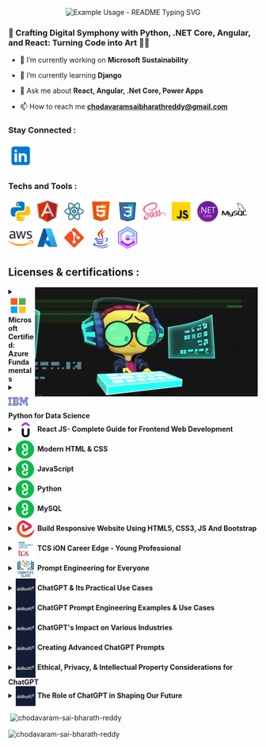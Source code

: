 <p align="center">
    <img src="https://readme-typing-svg.demolab.com/?lines=Hello+<+developers/+>!👋;Welcome+to+my+profile!;I+am+a+Full+Stack+Developer+💻👾👨‍💻&font=Fira%20Code&weight=800&size=35&color=6A5ACD&center=true&width=950&height=100&duration=2500&pause=1000" alt="Example Usage - README Typing SVG">
</p>
<h3 align="left">🌟 Crafting Digital Symphony with Python, .NET Core, Angular, and React: Turning Code into Art 🎨🚀</h3>

- 🔭 I’m currently working on **Microsoft Sustainability**

- 🌱 I’m currently learning **Django**

- 💬 Ask me about **React, Angular, .Net Core, Power Apps**

- 📫 How to reach me **chodavaramsaibharathreddy@gmail.com**

<h3 align="left">Stay Connected : </h3>
<p align="left">
    <a href="https://www.linkedin.com/in/chodavaram-sai-bharath-reddy-6ab3b1205/" target="_blank" >
        <img src="Icons/icon-linked-in.png" alt="chodavaram sai bharath reddy" height="50" width="50" />
    </a>
</p>

<h3 align="left">Techs and Tools : </h3>
<p align="left">
    <a href="https://www.python.org/" target="_blank" ><img src="Icons/icon-python.png" alt="python" width="50" height="50"/></a>
    <a href="https://angular.io/" target="_blank" ><img src="Icons/icon-angular.png" alt="angular icon" width="50" height="50" /></a>
    <a href="https://react.dev/" target="_blank" ><img src="Icons/icon-react.png" alt="react" width="50" height="50"/></a>
    <a href="https://www.w3schools.com/html/" target="_blank" ><img src="Icons/icon-html5.png" alt="html5" width="50" height="50"/></a>
    <a href="https://www.w3schools.com/css/" target="_blank" ><img src="Icons/icon-css.png" alt="css3" width="50" height="50"/></a>
    <a href="https://sass-lang.com/" target="_blank" ><img src="Icons/icon-sass.png" alt="sass" width="50" height="50"/></a>
    <a href="https://www.w3schools.com/js/" target="_blank" ><img src="Icons/icon-js.png" alt="java script" width="50" height="50"/></a>
    <a href="https://dotnet.microsoft.com/" target="_blank" ><img src="Icons/icon-dotnet-framework.png" alt="dotnet" width="50" height="50"/></a>
    <a href="https://www.mysql.com/" target="_blank" ><img src="Icons/icon-mysql.png" alt="mysql" width="50" height="50"/></a>
    <a href="https://aws.amazon.com/" target="_blank" ><img src="Icons/icon-aws.png" alt="aws" width="50" height="50"/></a>
    <a href="https://azure.microsoft.com/" target="_blank" ><img src="Icons/icon-azure.png" alt="azure" width="50" height="50"/></a>
    <a href="https://git-scm.com/" target="_blank" ><img src="Icons/icon-git.png" alt="git" width="50" height="50"/></a>
    <a href="https://www.java.com/" target="_blank" ><img src="Icons/icon-java.png" alt="java" width="50" height="50"/></a>
    <a href="https://www.geeksforgeeks.org/c-plus-plus" target="_blank"><img src="Icons/icon-c.png" alt="c plus plus" width="50" height="50"/></a>
</p>

## Licenses & certifications : 
<img align="right" src="Icons/icon-crazy.gif" alt="typing gif" width="450" height="220"/>
<details>
    <summary><img align="center" src="Icons/icon-microsoft.png" alt="microfost" width="40" height="40" /> <b>Microsoft Certified: Azure Fundamentals</b></summary>
    <p>Issued by: <b>Microsoft</b></p>
    <p>Credential ID : <b>I522-7659</b></p>
    <p><a href="https://credly.com/badges/8c58ef28-45af-4621-bdeb-340472b5790f"><b>Show Credential</b></a></p>
</details>
<details>
    <summary><img align="center" src="Icons/icon-ibm.png" alt="ibm" width="40" height="40" /> <b>Python for Data Science</b></summary>
    <p>Issued by: <b>IBM</b></p>
    <p>Credential ID : <b>7ca34c9d-7ac7-436b-88c5-49769ca99567</b></p>
    <p><a href="https://www.credly.com/badges/7ca34c9d-7ac7-436b-88c5-49769ca99567"><b>Show Credential</b></a></p>
</details>
<details>
    <summary><img align="center" src="Icons/icon-udemy.jpeg" alt="udemy" width="40" height="40" /> <b>React JS- Complete Guide for Frontend Web Development</b></summary>
    <p>Issued by: <b>Udemy</b></p>
    <p>Credential ID : <b>UC-14ccc1fa-ffe9-47d8-a3b6-c7b35c696197</b></p>
    <p><a href="https://www.udemy.com/certificate/UC-14ccc1fa-ffe9-47d8-a3b6-c7b35c696197/"><b>Show Credential</b></a></p>
</details>
<details>
    <summary><img align="center" src="Icons/icon-guvi.jpeg" alt="guvi" width="40" height="40" /> <b>Modern HTML & CSS</b></summary>
    <p>Issued by: <b>GUVI Geek Networks, IITM Research Park</b></p>
    <p>Credential ID : <b>Z6i3b1E62a1mz048S7</b></p>
    <p><a href="https://www.guvi.in/verify-certificate?id=Z6i3b1E62a1mz048S7"><b>Show Credential</b></a></p>
</details>
<details>
    <summary><img align="center" src="Icons/icon-guvi.jpeg" alt="guvi" width="40" height="40" /> <b>JavaScript</b></summary>
    <p>Issued by: <b>GUVI Geek Networks, IITM Research Park</b></p>
    <p>Credential ID : <b>06lw6940O63152jAHB</b></p>
    <p><a href="https://www.guvi.in/verify-certificate?id=06lw6940O63152jAHB"><b>Show Credential</b></a></p>
</details>
<details>
    <summary><img align="center" src="Icons/icon-guvi.jpeg" alt="guvi" width="40" height="40" /> <b>Python</b></summary>
    <p>Issued by: <b>GUVI Geek Networks, IITM Research Park</b></p>
    <p>Credential ID : <b>12Ag6a5c817M6t8m09</b></p>
    <p><a href="https://www.guvi.in/verify-certificate?id=12Ag6a5c817M6t8m09"><b>Show Credential</b></a></p>
</details>
<details>
    <summary><img align="center" src="Icons/icon-guvi.jpeg" alt="guvi" width="40" height="40" /> <b>MySQL</b></summary>
    <p>Issued by: <b>GUVI Geek Networks, IITM Research Park</b></p>
    <p>Credential ID : <b>K6I2vV42C617k4W76T</b></p>
    <p><a href="https://www.guvi.in/verify-certificate?id=K6I2vV42C617k4W76T"><b>Show Credential</b></a></p>
</details>
<details>
    <summary><img align="center" src="Icons/icon-educba.jpeg" alt="educba" width="40" height="40" /> <b>Build Responsive Website Using HTML5, CSS3, JS And Bootstrap</b></summary>
    <p>Issued by: <b>EDUCBA</b></p>
    <p>Credential ID : <b>XMOQOWPD3</b></p>
    <p><a href="https://www.educba.com/certificate/?c=XMOQOWPD3"><b>Show Credential</b></a></p>
</details>
<details>
    <summary><img align="center" src="Icons/icon-tcs.jpeg" alt="python" width="40" height="40" /> <b>TCS iON Career Edge - Young Professional</b></summary>
    <p>Issued by: <b>Tata Consultancy Services</b></p>
    <p>Credential ID : <b>119854-7999289-1016</b></p>
    <p><a href="https://learning.tcsionhub.in/LX/ecertificate/verification"><b>Show Credential</b></a></p>
</details>
<details>
    <summary><img align="center" src="Icons/icon-cognitive-class.jpeg" alt="cognitive class" width="40" height="40" /> <b>Prompt Engineering for Everyone</b></summary>
    <p>Issued by: <b>Cognitive Class</b></p>
    <p>Credential ID : <b>c535aec6f089496e8447487a42078119</b></p>
    <p><a href="https://courses.cognitiveclass.ai/certificates/c535aec6f089496e8447487a42078119"><b>Show Credential</b></a></p>
</details>
<details>
    <summary><img align="center" src="Icons/icon-skillsoft.jpeg" alt="Skillsoft" width="40" height="40" /> <b>ChatGPT & Its Practical Use Cases</b></summary>
    <p>Issued by: <b>Skillsoft</b></p>
    <p>Credential ID : <b>79159671</b></p>
    <p><a href="https://skillsoft.digitalbadges.skillsoft.com/c4f29987-7465-495e-a790-d960da73cd10"><b>Show Credential</b></a></p>
</details>
<details>
    <summary><img align="center" src="Icons/icon-skillsoft.jpeg" alt="Skillsoft" width="40" height="40" /> <b>ChatGPT Prompt Engineering Examples & Use Cases</b></summary>
    <p>Issued by: <b>Skillsoft</b></p>
    <p>Credential ID : <b>79238255</b></p>
    <p><a href="https://skillsoft.digitalbadges.skillsoft.com/d5f67452-a8d0-47e5-9c94-9e918cc41088"><b>Show Credential</b></a></p>
</details>
<details>
    <summary><img align="center" src="Icons/icon-skillsoft.jpeg" alt="Skillsoft" width="40" height="40" /> <b>ChatGPT's Impact on Various Industries</b></summary>
    <p>Issued by: <b>Skillsoft</b></p>
    <p>Credential ID : <b>79219160</b></p>
    <p><a href="https://skillsoft.digitalbadges.skillsoft.com/41185690-3e18-4cfc-b6b2-602e5f9c9bfd"><b>Show Credential</b></a></p>
</details>
<details>
    <summary><img align="center" src="Icons/icon-skillsoft.jpeg" alt="Skillsoft" width="40" height="40" /> <b>Creating Advanced ChatGPT Prompts</b></summary>
    <p>Issued by: <b>Skillsoft</b></p>
    <p>Credential ID : <b>79238034</b></p>
    <p><a href="https://skillsoft.digitalbadges.skillsoft.com/81820971-c829-401c-bc57-2e9b3db313a7"><b>Show Credential</b></a></p>
</details>
<details>
    <summary><img align="center" src="Icons/icon-skillsoft.jpeg" alt="Skillsoft" width="40" height="40" /> <b>Ethical, Privacy, & Intellectual Property Considerations for ChatGPT</b></summary>
    <p>Issued by: <b>Skillsoft</b></p>
    <p>Credential ID : <b>79238149</b></p>
    <p><a href="https://skillsoft.digitalbadges.skillsoft.com/3d91d1f9-7ad8-434c-88c1-2ec1df0abe49"><b>Show Credential</b></a></p>
</details>
<details>
    <summary><img align="center" src="Icons/icon-skillsoft.jpeg" alt="Skillsoft" width="40" height="40" /> <b>The Role of ChatGPT in Shaping Our Future</b></summary>
    <p>Issued by: <b>Skillsoft</b></p>
    <p>Credential ID : <b>79217664</b></p>
    <p><a href="https://skillsoft.digitalbadges.skillsoft.com/4e76e346-377a-47bf-b25a-fe7fc90a780a"><b>Show Credential</b></a></p>
</details>
    
<p>&nbsp;<img align="center" src="https://github-readme-stats.vercel.app/api?username=chodavaram-sai-bharath-reddy&show_icons=true&locale=en" alt="chodavaram-sai-bharath-reddy" /></p>

<p><img align="center" src="https://github-readme-streak-stats.herokuapp.com/?user=chodavaram-sai-bharath-reddy&" alt="chodavaram-sai-bharath-reddy" /></p>
